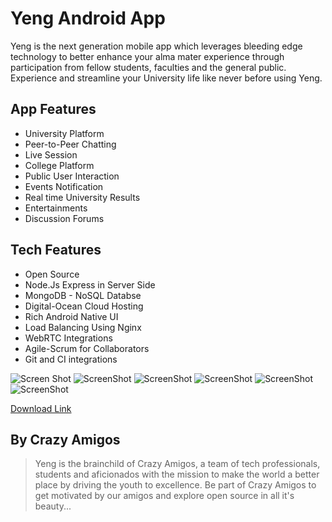 
# Yeng Android App

Yeng is the next generation mobile app which leverages bleeding edge technology to better enhance your alma mater experience through participation from fellow students, faculties and the general public.
Experience and streamline your University life like never before using Yeng.

## App Features

* University Platform
* Peer-to-Peer Chatting
* Live Session
* College Platform
* Public User Interaction
* Events Notification
* Real time University Results
* Entertainments
* Discussion Forums

## Tech Features

* Open Source
* Node.Js Express in Server Side
* MongoDB - NoSQL Databse
* Digital-Ocean Cloud Hosting
* Rich Android Native UI
* Load Balancing Using Nginx
* WebRTC Integrations
* Agile-Scrum for Collaborators
* Git and CI integrations

![Screen Shot](https://lh3.googleusercontent.com/Cay-LV081GMvlsPQXLS8a8DbNudCGyP8js3EMRXGrnkNdGAwHFKwu2Y2EMXYuQATkP4=w720-h310-rw)
![ScreenShot](https://lh3.googleusercontent.com/bNz3HGzgU9mmqXDKXN3Tek53b9bbTrzMXW4QAMz6q0zbvE5WzXkoj9XlFXdLPkx8EXk=w720-h310-rw)
![ScreenShot](https://lh3.googleusercontent.com/6NxCxc74D8vJUkEGV3Qr-8qwuVu9Dggg0eLAHXAPwZk1gTp5vWWG0NjUHEdNmeEHWQ=w720-h310-rw)
![ScreenShot](https://lh3.googleusercontent.com/N_fm7uZYCAlBQUDcQCsHL7tPEsStArJKx_qHOg95ruznakP8GsypnWL_1sla6Q_nImWf=w720-h310-rw)
![ScreenShot](https://lh3.googleusercontent.com/7QJ2FQdQ3KdmVdUku_wzGz08JJGPlnMsSgUqhHTmc1HT5vMu8fznsbGRMupernCTlb0=w720-h310-rw)
![ScreenShot](https://lh3.googleusercontent.com/hdLpJwG5RRBHjx_gj6S7GasqOubwrbJk5whCeexd_n84vr4e_bXHGzhM3KmcoPTw8w=w720-h310-rw)

[Download Link](https://play.google.com/store/apps/details?id=in.yeng.user)

## By Crazy Amigos	

> Yeng is the brainchild of Crazy Amigos, a team of tech professionals, students and aficionados with the mission to make the world a better place by driving the youth to excellence. Be part of Crazy Amigos to get motivated by our amigos and explore open source in all it's beauty...

